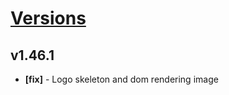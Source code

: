 # [Versions](https://github.com/Tracktor/design-system/releases)

## v1.46.1
- **[fix]** - Logo skeleton and dom rendering image
